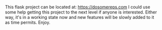 This flask project can be located at: https://dosomereps.com 
I could use some help getting this project to the next level if anyone is interested. 
Either way, it's in a working state now and new features will be slowly added to it as time permits.
Enjoy. 
